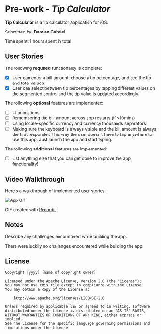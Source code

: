 # Pre-work - *Tip Calculator*

**Tip Calculator** is a tip calculator application for iOS.

Submitted by: **Damian Gabriel**

Time spent: **1** hours spent in total

## User Stories

The following **required** functionality is complete:

* [x] User can enter a bill amount, choose a tip percentage, and see the tip and total values.
* [x] User can select between tip percentages by tapping different values on the segmented control and the tip value is updated accordingly

The following **optional** features are implemented:

* [ ] UI animations
* [ ] Remembering the bill amount across app restarts (if <10mins)
* [ ] Using locale-specific currency and currency thousands separators.
* [ ] Making sure the keyboard is always visible and the bill amount is always the first responder. This way the user doesn't have to tap anywhere to use this app. Just launch the app and start typing.

The following **additional** features are implemented:

- [ ] List anything else that you can get done to improve the app functionality!

## Video Walkthrough

Here's a walkthrough of implemented user stories:

<img src="https://s3.amazonaws.com/img0.recordit.co/fdxLlv7snK.mp4?AWSAccessKeyId=AKIAUQ5RURZ7ND2T2B6I&Expires=1658047857&Signature=gI9Tv7nCJB%2Fhm5hWboGExdD1QNs%3D" title='App Gif' width='' alt='App Gif' />

GIF created with [Recordit](https://recordit.co/).

## Notes

Describe any challenges encountered while building the app.

There were luckily no challenges encountered while building the app.

## License

    Copyright [yyyy] [name of copyright owner]

    Licensed under the Apache License, Version 2.0 (the "License");
    you may not use this file except in compliance with the License.
    You may obtain a copy of the License at

        http://www.apache.org/licenses/LICENSE-2.0

    Unless required by applicable law or agreed to in writing, software
    distributed under the License is distributed on an "AS IS" BASIS,
    WITHOUT WARRANTIES OR CONDITIONS OF ANY KIND, either express or implied.
    See the License for the specific language governing permissions and
    limitations under the License.
